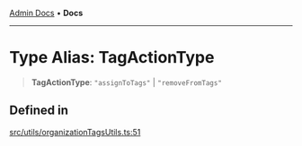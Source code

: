 [Admin Docs](/) • **Docs**

***

# Type Alias: TagActionType

> **TagActionType**: `"assignToTags"` \| `"removeFromTags"`

## Defined in

[src/utils/organizationTagsUtils.ts:51](https://github.com/PalisadoesFoundation/talawa-admin/blob/main/src/utils/organizationTagsUtils.ts#L51)
